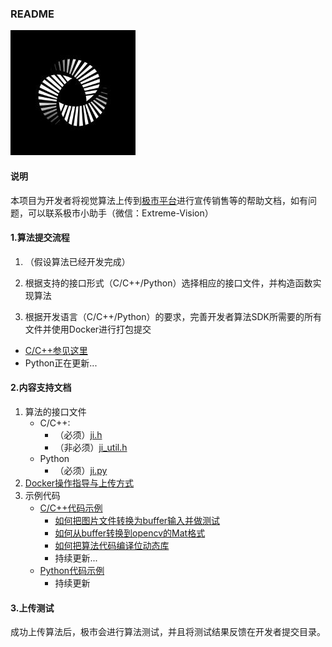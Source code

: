 ### README

![LOGO](./img/LOGO.jpeg)


#### 说明
本项目为开发者将视觉算法上传到[极市平台](http://cvmart.net/)进行宣传销售等的帮助文档，如有问题，可以联系极市小助手（微信：Extreme-Vision）



#### 1.算法提交流程

1. （假设算法已经开发完成）


2. 根据支持的接口形式（C/C++/Python）选择相应的接口文件，并构造函数实现算法


3. 根据开发语言（C/C++/Python）的要求，完善开发者算法SDK所需要的所有文件并使用Docker进行打包提交

* [C/C++参见这里](./doc/极市平台算法Docker镜像规范(C&C++)_20180205.md)
* Python正在更新...

#### 2.内容支持文档

1. 算法的接口文件
	* C/C++: 
		* （必须）[ji.h](./ji.h) 
		* （非必须）[ji_util.h](./ji_util.h)
	* Python
		* （必须）[ji.py](./ji.py)
2. [Docker操作指导与上传方式](./doc/Docker安装与简单使用指南.docx)
3. 示例代码
	* [C/C++代码示例](./sample_c)
		* [如何把图片文件转换为buffer输入并做测试](./sample_c/standard_sample(convert_file_to_buffur)/)
		* [如何从buffer转换到opencv的Mat格式](./sample_c/convert_buffer_to_opencv_mat/)
		* [如何把算法代码编译位动态库](./sample_c/gcc-so.sh)
		* 持续更新...
	* [Python代码示例](./sample_py)
		* 持续更新

#### 3.上传测试

成功上传算法后，极市会进行算法测试，并且将测试结果反馈在开发者提交目录。
